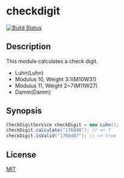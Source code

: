 # checkdigit

[![Build Status](https://travis-ci.org/sgyatto/checkdigit.svg?branch=master)](https://travis-ci.org/sgyatto/checkdigit)

## Description

This module calculates a check digit.

- Luhn(Luhn)
- Modulus 10, Weight 3:1(M10W31)
- Modulus 11, Weight 2~7(M11W27)
- Damm(Damm)

## Synopsis

```java
CheckDigitService checkDigit = new Luhn();
checkDigit.calculate("176048"); // => 7
checkDigit.isValid("1760487"); // => true
```

## License

[MIT](/LICENSE)
